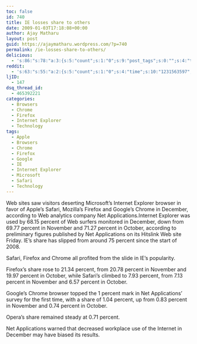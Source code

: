 ```yaml
---
toc: false
id: 740
title: IE losses share to others
date: 2009-01-03T17:18:08+00:00
author: Ajay Matharu
layout: post
guid: https://ajaymatharu.wordpress.com/?p=740
permalink: /ie-losses-share-to-others/
delicious:
  - 's:86:"s:78:"a:3:{s:5:"count";s:1:"0";s:9:"post_tags";s:0:"";s:4:"time";s:10:"1231563596";}";";'
reddit:
  - 's:63:"s:55:"a:2:{s:5:"count";s:1:"0";s:4:"time";s:10:"1231563597";}";";'
ljID:
  - 147
dsq_thread_id:
  - 465392221
categories:
  - Browsers
  - Chrome
  - Firefox
  - Internet Explorer
  - Technology
tags:
  - Apple
  - Browsers
  - Chrome
  - Firefox
  - Google
  - IE
  - Internet Explorer
  - Microsoft
  - Safari
  - Technology
---
```

Web sites saw visitors deserting Microsoft&#8217;s Internet Explorer browser in favor of Apple&#8217;s Safari, Mozilla&#8217;s Firefox and Google&#8217;s Chrome in December, according to Web analytics company Net Applications.Internet Explorer was used by 68.15 percent of Web surfers monitored in December, down from 69.77 percent in November and 71.27 percent in October, according to preliminary figures published by Net Applications on its Hitslink Web site Friday. IE&#8217;s share has slipped from around 75 percent since the start of 2008.

Safari, Firefox and Chrome all profited from the slide in IE&#8217;s popularity.

Firefox&#8217;s share rose to 21.34 percent, from 20.78 percent in November and 19.97 percent in October, while Safari&#8217;s climbed to 7.93 percent, from 7.13 percent in November and 6.57 percent in October.

Google&#8217;s Chrome browser topped the 1 percent mark in Net Applications&#8217; survey for the first time, with a share of 1.04 percent, up from 0.83 percent in November and 0.74 percent in October.

Opera&#8217;s share remained steady at 0.71 percent.

Net Applications warned that decreased workplace use of the Internet in December may have biased its results.
